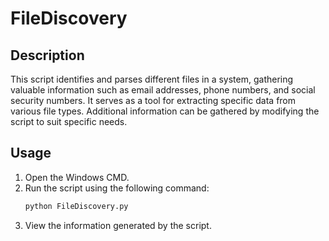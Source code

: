 # FileDiscovery

## Description
This script identifies and parses different files in a system, gathering valuable information such as email addresses, phone numbers, and social security numbers. It serves as a tool for extracting specific data from various file types. Additional information can be gathered by modifying the script to suit specific needs.

## Usage

1. Open the Windows CMD.
2. Run the script using the following command:
    ```bash
    python FileDiscovery.py
    ```
3. View the information generated by the script.


